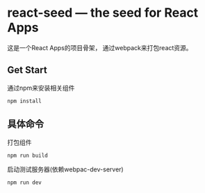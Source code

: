 # react-seed — the seed for React Apps

这是一个React Apps的项目骨架， 通过webpack来打包react资源。

## Get Start

通过npm来安装相关组件

```
npm install
```

## 具体命令

打包组件

```
npm run build
```

启动测试服务器(依赖webpac-dev-server)

```
npm run dev
```
